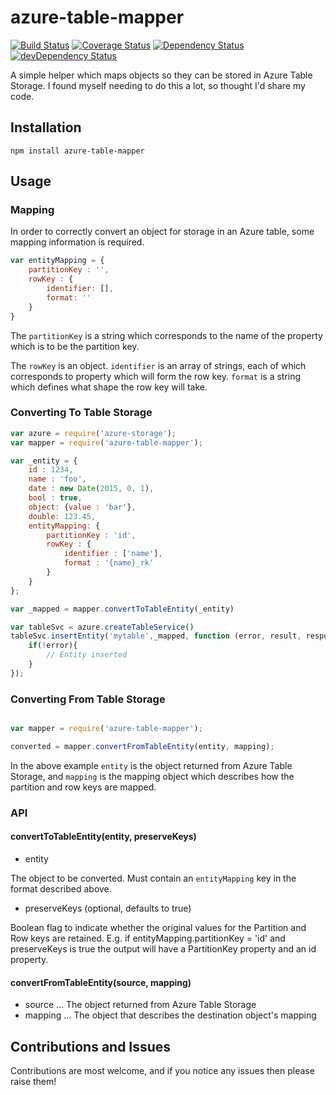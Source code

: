 # azure-table-mapper
[![Build Status](https://travis-ci.org/bense4ger/azure-table-mapper.svg)](https://travis-ci.org/bense4ger/azure-table-mapper) [![Coverage Status](https://coveralls.io/repos/bense4ger/azure-table-mapper/badge.svg)](https://coveralls.io/r/bense4ger/azure-table-mapper) [![Dependency Status](https://david-dm.org/bense4ger/azure-table-mapper.svg)](https://david-dm.org/bense4ger/azure-table-mapper) [![devDependency Status](https://david-dm.org/bense4ger/azure-table-mapper/dev-status.svg)](https://david-dm.org/bense4ger/azure-table-mapper#info=devDependencies)

A simple helper which maps objects so they can be stored in Azure Table Storage.  I found myself needing to do this a lot, so thought I'd share my code.

## Installation
```
npm install azure-table-mapper
```

## Usage

### Mapping

In order to correctly convert an object for storage in an Azure table, some mapping information is required.

```javascript
var entityMapping = {
    partitionKey : '',
    rowKey : {
        identifier: [],
        format: ''
    }
}
```

The ```partitionKey``` is a string which corresponds to the name of the property which is to be the partition key.

The ```rowKey``` is an object.  ```identifier``` is an array of strings, each of which corresponds to property which will form the row key.  ```format``` is a string which defines what shape the row key will take.

### Converting To Table Storage

```javascript
var azure = require('azure-storage');
var mapper = require('azure-table-mapper');

var _entity = {
    id : 1234,
    name : 'foo',
    date : new Date(2015, 0, 1),
    bool : true,
    object: {value : 'bar'},
    double: 123.45,
    entityMapping: {
        partitionKey : 'id',
        rowKey : {
            identifier : ['name'],
            format : '{name}_rk'
        }
    }
};

var _mapped = mapper.convertToTableEntity(_entity)

var tableSvc = azure.createTableService()
tableSvc.insertEntity('mytable',_mapped, function (error, result, response) {
    if(!error){
        // Entity inserted
    }
});
```

### Converting From Table Storage

```javascript

var mapper = require('azure-table-mapper');

converted = mapper.convertFromTableEntity(entity, mapping);

```

In the above example ```entity``` is the object returned from Azure Table Storage, and ```mapping``` is the mapping object which describes how the partition and row keys are mapped.

### API
#### convertToTableEntity(entity, preserveKeys)
* entity

The object to be converted.  Must contain an ```entityMapping``` key in the format described above.
* preserveKeys (optional, defaults to true)

Boolean flag to indicate whether the original values for the Partition and Row keys are retained.  E.g. if entityMapping.partitionKey = 'id' and preserveKeys is true the output will have a PartitionKey property and an id property.

#### convertFromTableEntity(source, mapping)
* source
... The object returned from Azure Table Storage
* mapping
... The object that describes the destination object's mapping

## Contributions and Issues
Contributions are most welcome, and if you notice any issues then please raise them!
